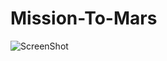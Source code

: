 # Mission-To-Mars

![ScreenShot](https://raw.githubusercontent.com/khanoftexas/Mission-To-Mars/Mission-to-Mars.png)

